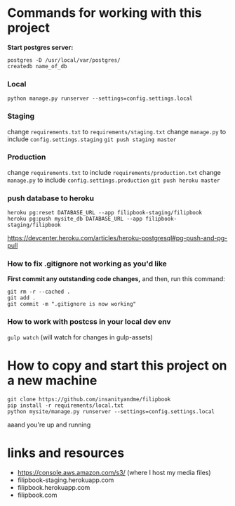 # Commands for working with this project
**Start postgres server:**
```
postgres -D /usr/local/var/postgres/
createdb name_of_db
```

### Local
`python manage.py runserver --settings=config.settings.local` 

### Staging
change `requirements.txt` to `requirements/staging.txt`
change `manage.py` to include `config.settings.staging`
`git push staging master`

### Production
change `requirements.txt` to include `requirements/production.txt`
change `manage.py` to include `config.settings.production`
`git push heroku master`

### push database to heroku
```
heroku pg:reset DATABASE_URL --app filipbook-staging/filipbook
heroku pg:push mysite_db DATABASE_URL --app filipbook-staging/filipbook
```

https://devcenter.heroku.com/articles/heroku-postgresql#pg-push-and-pg-pull

### How to fix .gitignore not working as you'd like
**First commit any outstanding code changes,** and then, run this command:

```
git rm -r --cached .
git add .
git commit -m ".gitignore is now working"
```

### How to work with postcss in your local dev env
`gulp watch` (will watch for changes in gulp-assets)

# How to copy and start this project on a new machine
```
git clone https://github.com/insanityandme/filipbook
pip install -r requirements/local.txt
python mysite/manage.py runserver --settings=config.settings.local
```

aaand you're up and running

# links and resources
* https://console.aws.amazon.com/s3/ (where I host my media files)
* filipbook-staging.herokuapp.com
* filipbook.herokuapp.com
* filipbook.com
